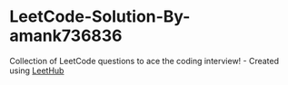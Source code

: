 # LeetCode-Solution-By-amank736836
Collection of LeetCode questions to ace the coding interview! - Created using [LeetHub](https://github.com/QasimWani/LeetHub)
